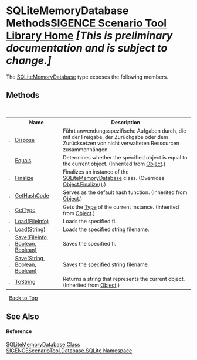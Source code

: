 # SQLiteMemoryDatabase Methods<a href="https://github.com/ObiWanLansi/SIGENCE-Scenario-Tool">SIGENCE Scenario Tool Library Home</a> _**\[This is preliminary documentation and is subject to change.\]**_

The <a href="1f2edfec-18bb-7c65-8d3c-5ae56c32d6d9.md">SQLiteMemoryDatabase</a> type exposes the following members.


## Methods
&nbsp;<table><tr><th></th><th>Name</th><th>Description</th></tr><tr><td>![Public method](media/pubmethod.gif "Public method")</td><td><a href="f2d13abb-3cc5-bd33-1772-996334b6513c.md">Dispose</a></td><td>
Führt anwendungsspezifische Aufgaben durch, die mit der Freigabe, der Zurückgabe oder dem Zurücksetzen von nicht verwalteten Ressourcen zusammenhängen.</td></tr><tr><td>![Public method](media/pubmethod.gif "Public method")</td><td><a href="http://msdn2.microsoft.com/en-us/library/bsc2ak47" target="_blank">Equals</a></td><td>
Determines whether the specified object is equal to the current object.
 (Inherited from <a href="http://msdn2.microsoft.com/en-us/library/e5kfa45b" target="_blank">Object</a>.)</td></tr><tr><td>![Protected method](media/protmethod.gif "Protected method")</td><td><a href="27b1a642-7ab3-8179-4bdb-2ed4c77b91f3.md">Finalize</a></td><td>
Finalizes an instance of the <a href="1f2edfec-18bb-7c65-8d3c-5ae56c32d6d9.md">SQLiteMemoryDatabase</a> class.
 (Overrides <a href="http://msdn2.microsoft.com/en-us/library/4k87zsw7" target="_blank">Object.Finalize()</a>.)</td></tr><tr><td>![Public method](media/pubmethod.gif "Public method")</td><td><a href="http://msdn2.microsoft.com/en-us/library/zdee4b3y" target="_blank">GetHashCode</a></td><td>
Serves as the default hash function.
 (Inherited from <a href="http://msdn2.microsoft.com/en-us/library/e5kfa45b" target="_blank">Object</a>.)</td></tr><tr><td>![Public method](media/pubmethod.gif "Public method")</td><td><a href="http://msdn2.microsoft.com/en-us/library/dfwy45w9" target="_blank">GetType</a></td><td>
Gets the <a href="http://msdn2.microsoft.com/en-us/library/42892f65" target="_blank">Type</a> of the current instance.
 (Inherited from <a href="http://msdn2.microsoft.com/en-us/library/e5kfa45b" target="_blank">Object</a>.)</td></tr><tr><td>![Public method](media/pubmethod.gif "Public method")</td><td><a href="e7447668-de20-54a0-db9b-6a9e30534bed.md">Load(FileInfo)</a></td><td>
Loads the specified fi.</td></tr><tr><td>![Public method](media/pubmethod.gif "Public method")</td><td><a href="06dbca31-6df7-0582-5322-ecd506181edb.md">Load(String)</a></td><td>
Loads the specified string filename.</td></tr><tr><td>![Public method](media/pubmethod.gif "Public method")</td><td><a href="fff0be75-0542-441c-bf96-f317aa2d2b51.md">Save(FileInfo, Boolean, Boolean)</a></td><td>
Saves the specified fi.</td></tr><tr><td>![Public method](media/pubmethod.gif "Public method")</td><td><a href="7bb653b0-72d3-89a7-b048-b6443b9245f3.md">Save(String, Boolean, Boolean)</a></td><td>
Saves the specified string filename.</td></tr><tr><td>![Public method](media/pubmethod.gif "Public method")</td><td><a href="http://msdn2.microsoft.com/en-us/library/7bxwbwt2" target="_blank">ToString</a></td><td>
Returns a string that represents the current object.
 (Inherited from <a href="http://msdn2.microsoft.com/en-us/library/e5kfa45b" target="_blank">Object</a>.)</td></tr></table>&nbsp;
<a href="#sqlitememorydatabase-methods">Back to Top</a>

## See Also


#### Reference
<a href="1f2edfec-18bb-7c65-8d3c-5ae56c32d6d9.md">SQLiteMemoryDatabase Class</a><br /><a href="9abc4c9d-bd6b-be08-3b38-e3df74b989d8.md">SIGENCEScenarioTool.Database.SQLite Namespace</a><br />